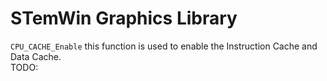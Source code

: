 # STemWin Graphics Library

```CPU_CACHE_Enable``` this function is used to enable the Instruction Cache and Data Cache.  
TODO:   

